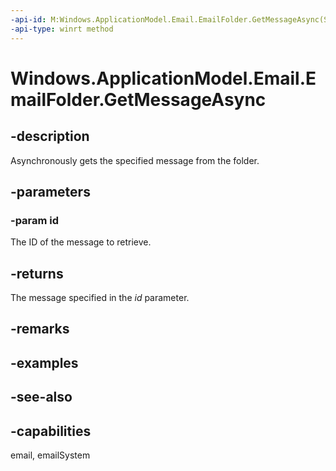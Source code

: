```yaml
---
-api-id: M:Windows.ApplicationModel.Email.EmailFolder.GetMessageAsync(System.String)
-api-type: winrt method
---
```


<!-- Method syntax
public Windows.Foundation.IAsyncOperation<Windows.ApplicationModel.Email.EmailMessage> GetMessageAsync(System.String id)
-->

# Windows.ApplicationModel.Email.EmailFolder.GetMessageAsync

## -description
Asynchronously gets the specified message from the folder.

## -parameters
### -param id
The ID of the message to retrieve.

## -returns
The message specified in the *id* parameter.

## -remarks

## -examples

## -see-also

## -capabilities
email, emailSystem
